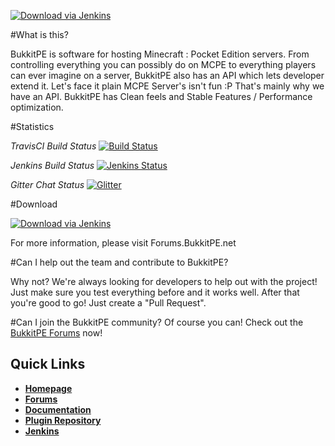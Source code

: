 [![Download via Jenkins](https://bukkitpe.net/BukkitPE.png)](https://BukkitPE.net)


#What is this?

BukkitPE is software for hosting Minecraft : Pocket Edition servers. From controlling everything you can possibly do on MCPE to everything players can ever imagine on a server, BukkitPE also has an API which lets developer extend it. Let's face it plain MCPE Server's isn't fun :P That's mainly why we have an API. BukkitPE has Clean feels and Stable Features / Performance optimization.

#Statistics

*TravisCI Build Status*
      [![Build Status](https://travis-ci.org/BukkitPE/BukkitPE.svg?branch=master)](https://travis-ci.org/BukkitPE/BukkitPE)

*Jenkins Build Status*
      [![Jenkins Status](http://jenkins.bukkitpe.net:8080/job/BukkitPE/badge/icon)](http://jenkins.bukkitpe.net)
  
*Gitter Chat Status*
    [![Glitter](https://badges.gitter.im/BukkitPE/BukkitPE.svg)](https://gitter.im/BukkitPE/BukkitPE?utm_source=badge&utm_medium=badge&utm_campaign=pr-badge&utm_content=badge)

#Download

[![Download via Jenkins](https://gyazo.com/cca46b9b2eb9984b8bfd2153d3f619f8.png)](http://Jenkins.BukkitPE.net)

For more information, please visit Forums.BukkitPE.net

#Can I help out the team and contribute to BukkitPE?

Why not? We're always looking for developers to help out with the project! Just make sure you test everything before and it works well. After that you're good to go! Just create a "Pull Request".

#Can I join the BukkitPE community?
Of course you can! Check out the [BukkitPE Forums](https://forums.BukkitPE.net) now!




## Quick Links

* __[Homepage](https://bukkitpe.net/)__
* __[Forums](http://forums.bukkitpe.net/)__
* __[Documentation](https://github.com/BukkitPE/Documentation)__
* __[Plugin Repository](https://forums.bukkitpe.net/index.php?plugins/)__
* __[Jenkins](https://Jenkins.BukkitPE.net)__

